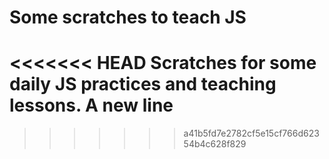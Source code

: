 # Some scratches to teach JS
<<<<<<< HEAD
Scratches for some daily JS practices and teaching lessons.
A new line
=======

>>>>>>> a41b5fd7e2782cf5e15cf766d62354b4c628f829
